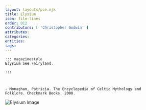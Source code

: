 ```yaml
---
layout: layouts/pce.njk
title: Elysium
icon: file-lines
order: 812
contributors: [ 'Christopher Godwin' ]
attributes:
categories:
entities:
tags:
---
```

``` tab [group1:Info]
::: magazinestyle
Elysium See Fairyland.

:::
```
``` tab [group1:Attributes]
```
``` tab [group1:Entities]
```
``` tab [group1:Sources]
- Monaghan, Patricia. The Encyclopedia of Celtic Mythology and Folklore. Checkmark Books, 2008.
```
![Elysium Image](https://upload.wikimedia.org/wikipedia/commons/1/1d/Goethe_Elysium_crop.jpg)
